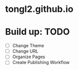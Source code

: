 # tongl2.github.io

# Build up: TODO
- [ ] Change Theme
- [ ] Change URL
- [ ] Organize Pages
- [ ] Create Publishing Workflow
